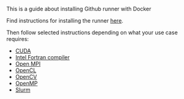 This is a guide about installing Github runner with Docker

Find instructions for installing the runner [here](./runner).

Then follow selected instructions depending on what your use case requires:

- [CUDA](./with-cuda)
- [Intel Fortran compiler](./with-ifort)
- [Open MPI](./with-ompi)
- [OpenCL](./with-opencl)
- [OpenCV](./with-opencv)
- [OpenMP](./with-openmp)
- [Slurm](./with-slurm)

